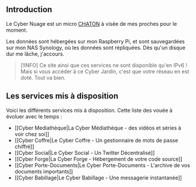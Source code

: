 ## Introduction
Le Cyber Nuage est un micro [CHATON](https://www.chatons.org/) à visée de mes proches pour le moment. 

Les données sont hébergées sur mon Raspberry Pi, et sont sauvegardées sur mon NAS Synology, où les données sont répliquées. Dès qu'un disque dur me lâche, j'accours.

>[!INFO]
>Ce site ainsi que ces services ne sont disponible qu'en IPv6 ! Mais si vous accéder à ce Cyber Jardin, c'est que votre réseau en est doté. Tout va bien.
## Les services mis à disposition
Voici les différents services mis à disposition. Cette liste des vouée à évoluer avec le temps :

- [[Cyber Mediathèque|La Cyber Médiathèque - des vidéos et séries à voir chez soi]]
- [[Cyber Coffre|Le Cyber Coffre - Un gestionnaire de mots de passe chiffré]]
- [[Cyber Social|Le Cyber Social - Un Twitter Décentralisé]]
- [[Cyber Forge|La Cyber Forge - Hébergement de votre code source]]
- [[Cyber Porte-Documents|Le Cyber Porte-Documents - L'archive de vos documents importants]]
- [[Cyber Babillage|Le Cyber Babillage - Une messagerie instantanée]]
